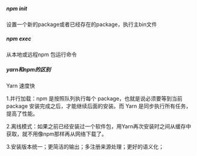 ##### npm init

设置一个新的package或者已经存在的package，执行主bin文件



##### npm exec

从本地或远程npm 包运行命令

##### yarn和npm的区别

Yarn 速度快

1.并行加载：npm 是按照队列执行每个 package，也就是说必须要等到当前 package 安装完成之后，才能继续后面的安装。而 Yarn 是同步执行所有任务，提高了性能。

2.离线模式：如果之前已经安装过一个软件包，用Yarn再次安装时之间从缓存中获取，就不用像npm那样再从网络下载了。

3.安装版本统一；更简洁的输出；多注册来源处理；更好的语义化；

